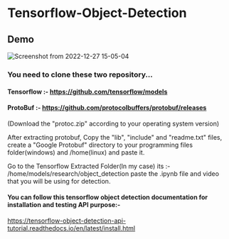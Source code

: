 # Tensorflow-Object-Detection

## Demo
![Screenshot from 2022-12-27 15-05-04](https://user-images.githubusercontent.com/89011801/209655425-737363d8-262c-4979-863d-851ac61a5aa9.png)



### You need to clone these two repository...

#### Tensorflow :- https://github.com/tensorflow/models

#### ProtoBuf :- https://github.com/protocolbuffers/protobuf/releases
(Download the "protoc.zip" according to your operating system version)

After extracting protobuf, Copy the "lib", "include" and "readme.txt" files, create a "Google Protobuf" directory to your programming files folder(windows) and /home(linux) and paste it.

Go to the Tensorflow Extracted Folder(In my case) its :- /home/models/research/object_detection
paste the .ipynb file and video that you will be using for detection.

#### You can follow this tensorflow object detection documentation for installation and testing API purpose:-
https://tensorflow-object-detection-api-tutorial.readthedocs.io/en/latest/install.html



